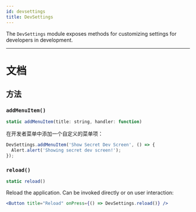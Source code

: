 ```yaml
---
id: devsettings
title: DevSettings
---
```


The `DevSettings` module exposes methods for customizing settings for developers in development.

---

# 文档

## 方法

### `addMenuItem()`

```jsx
static addMenuItem(title: string, handler: function)
```

在开发者菜单中添加一个自定义的菜单项：

```jsx
DevSettings.addMenuItem('Show Secret Dev Screen', () => {
  Alert.alert('Showing secret dev screen!');
});
```

### `reload()`

```jsx
static reload()
```

Reload the application. Can be invoked directly or on user interaction:

```jsx
<Button title="Reload" onPress={() => DevSettings.reload()} />
```
